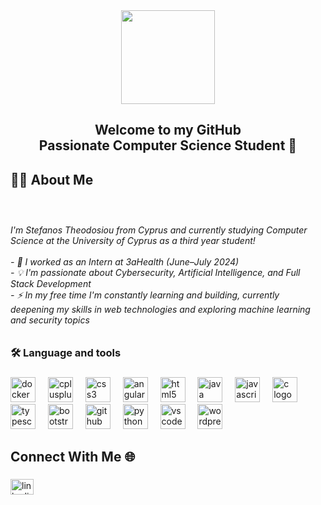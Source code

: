 <div align="center">
  <img height="150" src="https://media3.giphy.com/media/v1.Y2lkPTc5MGI3NjExMDJjMHgwMTV4MmU1dmFpYTBmdDdkYWVwbG9vcXE4a3YycGE2enFmZiZlcD12MV9pbnRlcm5hbF9naWZfYnlfaWQmY3Q9cw/nD0DiLJXj9c5Tg7QFk/giphy.gif"  />
</div>

###

<h2 align="center">Welcome to my GitHub<br>Passionate Computer Science Student 🚀</h2>

###

<h2 align="left">👩‍💻  About Me</h2>

###

<br clear="both">

<h6 align="left">I'm Stefanos Theodosiou from Cyprus   and currently studying Computer Science at the University of Cyprus as a third year student!<br><br>- 💼 I worked as an Intern at 3aHealth (June–July 2024)<br>- 💡 I'm passionate about Cybersecurity, Artificial Intelligence, and Full Stack Development<br>- ⚡ In my free time I'm constantly learning and building, currently deepening my skills in web technologies and exploring machine learning and security topics</h6>

###

<h3 align="left">🛠 Language and tools</h3>

###

<div align="left">
  <img src="https://cdn.jsdelivr.net/gh/devicons/devicon/icons/docker/docker-plain-wordmark.svg" height="40" alt="docker logo"  />
  <img width="12" />
  <img src="https://cdn.jsdelivr.net/gh/devicons/devicon/icons/cplusplus/cplusplus-plain.svg" height="40" alt="cplusplus logo"  />
  <img width="12" />
  <img src="https://cdn.jsdelivr.net/gh/devicons/devicon/icons/css3/css3-plain.svg" height="40" alt="css3 logo"  />
  <img width="12" />
  <img src="https://cdn.jsdelivr.net/gh/devicons/devicon/icons/angularjs/angularjs-plain.svg" height="40" alt="angularjs logo"  />
  <img width="12" />
  <img src="https://cdn.jsdelivr.net/gh/devicons/devicon/icons/html5/html5-plain-wordmark.svg" height="40" alt="html5 logo"  />
  <img width="12" />
  <img src="https://cdn.jsdelivr.net/gh/devicons/devicon/icons/java/java-original-wordmark.svg" height="40" alt="java logo"  />
  <img width="12" />
  <img src="https://cdn.jsdelivr.net/gh/devicons/devicon/icons/javascript/javascript-original.svg" height="40" alt="javascript logo"  />
  <img width="12" />
  <img src="https://cdn.jsdelivr.net/gh/devicons/devicon/icons/c/c-plain.svg" height="40" alt="c logo"  />
  <img width="12" />
  <img src="https://cdn.jsdelivr.net/gh/devicons/devicon/icons/typescript/typescript-plain.svg" height="40" alt="typescript logo"  />
  <img width="12" />
  <img src="https://cdn.jsdelivr.net/gh/devicons/devicon/icons/bootstrap/bootstrap-original-wordmark.svg" height="40" alt="bootstrap logo"  />
  <img width="12" />
  <img src="https://cdn.jsdelivr.net/gh/devicons/devicon/icons/github/github-original-wordmark.svg" height="40" alt="github logo"  />
  <img width="12" />
  <img src="https://cdn.jsdelivr.net/gh/devicons/devicon/icons/python/python-original-wordmark.svg" height="40" alt="python logo"  />
  <img width="12" />
  <img src="https://cdn.jsdelivr.net/gh/devicons/devicon/icons/vscode/vscode-original-wordmark.svg" height="40" alt="vscode logo"  />
  <img width="12" />
  <img src="https://cdn.jsdelivr.net/gh/devicons/devicon/icons/wordpress/wordpress-original.svg" height="40" alt="wordpress logo"  />
</div>

###

<h2 align="left">Connect With Me 🌐</h2>

###

<div align="left">
  <a href="https://www.linkedin.com/in/stephanos-theodosiou-9974882a5/" target="_blank">
    <img src="https://raw.githubusercontent.com/maurodesouza/profile-readme-generator/master/src/assets/icons/social/linkedin/default.svg" width="37" height="25" alt="linkedin logo"  />
  </a>
</div>

###
